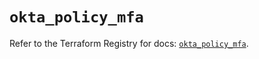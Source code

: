 # `okta_policy_mfa`

Refer to the Terraform Registry for docs: [`okta_policy_mfa`](https://registry.terraform.io/providers/okta/okta/4.18.0/docs/resources/policy_mfa).
